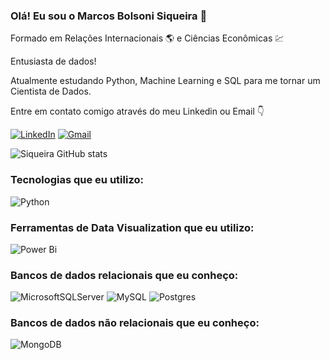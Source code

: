 
### Olá! Eu sou o Marcos Bolsoni Siqueira 👋

Formado em Relações Internacionais :earth_americas: e Ciências Econômicas :chart:

Entusiasta de dados! 

Atualmente estudando Python, Machine Learning e SQL para me tornar um Cientista de Dados.

Entre em contato comigo através do meu Linkedin ou Email  :point_down:

[![LinkedIn](https://img.shields.io/badge/linkedin-%230077B5.svg?style=for-the-badge&logo=linkedin&logoColor=white=https://br.linkedin.com/in/marcos-bolsoni-siqueira/)](https://br.linkedin.com/in/marcos-bolsoni-siqueira)  [![Gmail](https://img.shields.io/badge/Gmail-D14836?style=for-the-badge&logo=gmail&logoColor=white)](mailto:marcosbsiq@gmail.com)

![Siqueira GitHub stats](https://github-readme-stats.vercel.app/api?username=MarcosBSiq&show_icons=true&theme=merko)


### Tecnologias que eu utilizo:

![Python](https://img.shields.io/badge/python-3670A0?style=for-the-badge&logo=python&logoColor=ffdd54)

### Ferramentas de Data Visualization que eu utilizo:

![Power Bi](https://img.shields.io/badge/power_bi-F2C811?style=for-the-badge&logo=powerbi&logoColor=black)

### Bancos de dados relacionais que eu conheço:

![MicrosoftSQLServer](https://img.shields.io/badge/Microsoft%20SQL%20Sever-CC2927?style=for-the-badge&logo=microsoft%20sql%20server&logoColor=white)
![MySQL](https://img.shields.io/badge/mysql-%2300f.svg?style=for-the-badge&logo=mysql&logoColor=white)
![Postgres](https://img.shields.io/badge/postgres-%23316192.svg?style=for-the-badge&logo=postgresql&logoColor=white)

### Bancos de dados não relacionais que eu conheço:
![MongoDB](https://img.shields.io/badge/MongoDB-%234ea94b.svg?style=for-the-badge&logo=mongodb&logoColor=white)



